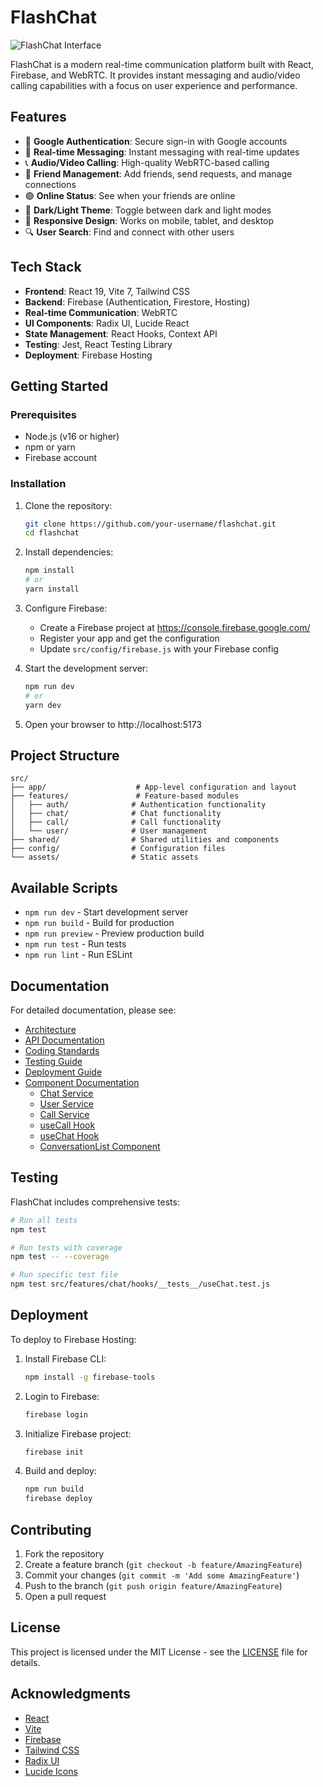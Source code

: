 # FlashChat

![FlashChat Interface](https://github.com/user-attachments/assets/fd914aa9-c7fd-44ce-a876-d723ab745085)

FlashChat is a modern real-time communication platform built with React, Firebase, and WebRTC. It provides instant messaging and audio/video calling capabilities with a focus on user experience and performance.

## Features

- 🔐 **Google Authentication**: Secure sign-in with Google accounts
- 💬 **Real-time Messaging**: Instant messaging with real-time updates
- 📞 **Audio/Video Calling**: High-quality WebRTC-based calling
- 👥 **Friend Management**: Add friends, send requests, and manage connections
- 🟢 **Online Status**: See when your friends are online
- 🌙 **Dark/Light Theme**: Toggle between dark and light modes
- 📱 **Responsive Design**: Works on mobile, tablet, and desktop
- 🔍 **User Search**: Find and connect with other users

## Tech Stack

- **Frontend**: React 19, Vite 7, Tailwind CSS
- **Backend**: Firebase (Authentication, Firestore, Hosting)
- **Real-time Communication**: WebRTC
- **UI Components**: Radix UI, Lucide React
- **State Management**: React Hooks, Context API
- **Testing**: Jest, React Testing Library
- **Deployment**: Firebase Hosting

## Getting Started

### Prerequisites

- Node.js (v16 or higher)
- npm or yarn
- Firebase account

### Installation

1. Clone the repository:
   ```bash
   git clone https://github.com/your-username/flashchat.git
   cd flashchat
   ```

2. Install dependencies:
   ```bash
   npm install
   # or
   yarn install
   ```

3. Configure Firebase:
   - Create a Firebase project at https://console.firebase.google.com/
   - Register your app and get the configuration
   - Update `src/config/firebase.js` with your Firebase config

4. Start the development server:
   ```bash
   npm run dev
   # or
   yarn dev
   ```

5. Open your browser to http://localhost:5173

## Project Structure

```
src/
├── app/                    # App-level configuration and layout
├── features/               # Feature-based modules
│   ├── auth/              # Authentication functionality
│   ├── chat/              # Chat functionality
│   ├── call/              # Call functionality
│   └── user/              # User management
├── shared/                # Shared utilities and components
├── config/                # Configuration files
└── assets/                # Static assets
```

## Available Scripts

- `npm run dev` - Start development server
- `npm run build` - Build for production
- `npm run preview` - Preview production build
- `npm run test` - Run tests
- `npm run lint` - Run ESLint

## Documentation

For detailed documentation, please see:

- [Architecture](docs/architecture.md)
- [API Documentation](docs/api.md)
- [Coding Standards](docs/coding-standards.md)
- [Testing Guide](docs/testing.md)
- [Deployment Guide](docs/deployment.md)
- [Component Documentation](docs/)
  - [Chat Service](docs/chat-service.md)
  - [User Service](docs/user-service.md)
  - [Call Service](docs/call-service.md)
  - [useCall Hook](docs/use-call-hook.md)
  - [useChat Hook](docs/use-chat-hook.md)
  - [ConversationList Component](docs/conversation-list-component.md)

## Testing

FlashChat includes comprehensive tests:

```bash
# Run all tests
npm test

# Run tests with coverage
npm test -- --coverage

# Run specific test file
npm test src/features/chat/hooks/__tests__/useChat.test.js
```

## Deployment

To deploy to Firebase Hosting:

1. Install Firebase CLI:
   ```bash
   npm install -g firebase-tools
   ```

2. Login to Firebase:
   ```bash
   firebase login
   ```

3. Initialize Firebase project:
   ```bash
   firebase init
   ```

4. Build and deploy:
   ```bash
   npm run build
   firebase deploy
   ```

## Contributing

1. Fork the repository
2. Create a feature branch (`git checkout -b feature/AmazingFeature`)
3. Commit your changes (`git commit -m 'Add some AmazingFeature'`)
4. Push to the branch (`git push origin feature/AmazingFeature`)
5. Open a pull request

## License

This project is licensed under the MIT License - see the [LICENSE](LICENSE) file for details.

## Acknowledgments

- [React](https://reactjs.org/)
- [Vite](https://vitejs.dev/)
- [Firebase](https://firebase.google.com/)
- [Tailwind CSS](https://tailwindcss.com/)
- [Radix UI](https://www.radix-ui.com/)
- [Lucide Icons](https://lucide.dev/)